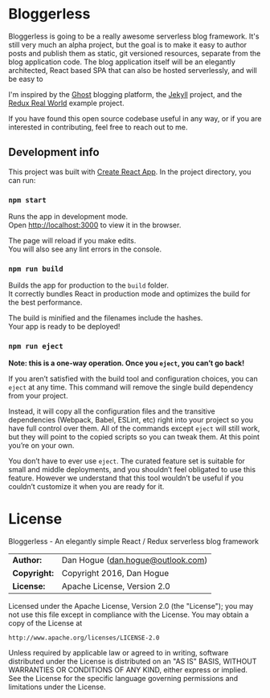 # Bloggerless

Bloggerless is going to be a really awesome serverless blog framework. It's still very much an alpha project, but the goal is to 
make it easy to author posts and publish them as static, git versioned resources, separate from the blog application code. The blog 
application itself will be an elegantly architected, React based SPA that can also be hosted serverlessly, and will be easy to 

I'm inspired by the [Ghost](https://github.com/TryGhost/Ghost) blogging platform, the [Jekyll](https://github.com/jekyll/jekyll) 
project, and the [Redux Real World](https://github.com/reactjs/redux/tree/master/examples/real-world) example project.

If you have found this open source codebase useful in any way, or if you are interested in contributing, feel free to reach out to me.

## Development info

This project was built with [Create React App](https://github.com/facebookincubator/create-react-app). In the project directory, you can run:

### `npm start`

Runs the app in development mode.<br>
Open [http://localhost:3000](http://localhost:3000) to view it in the browser.

The page will reload if you make edits.<br>
You will also see any lint errors in the console.

### `npm run build`

Builds the app for production to the `build` folder.<br>
It correctly bundles React in production mode and optimizes the build for the best performance.

The build is minified and the filenames include the hashes.<br>
Your app is ready to be deployed!

### `npm run eject`

**Note: this is a one-way operation. Once you `eject`, you can’t go back!**

If you aren’t satisfied with the build tool and configuration choices, you can `eject` at any time. This command will remove the single build dependency from your project.

Instead, it will copy all the configuration files and the transitive dependencies (Webpack, Babel, ESLint, etc) right into your project so you have full control over them. All of the commands except `eject` will still work, but they will point to the copied scripts so you can tweak them. At this point you’re on your own.

You don’t have to ever use `eject`. The curated feature set is suitable for small and middle deployments, and you shouldn’t feel obligated to use this feature. However we understand that this tool wouldn’t be useful if you couldn’t customize it when you are ready for it.


# License

Bloggerless - An elegantly simple React / Redux serverless blog framework

|                      |                                          |
|:---------------------|:-----------------------------------------|
| **Author:**          | Dan Hogue (<dan.hogue@outlook.com>)
| **Copyright:**       | Copyright 2016, Dan Hogue
| **License:**         | Apache License, Version 2.0

Licensed under the Apache License, Version 2.0 (the "License");
you may not use this file except in compliance with the License.
You may obtain a copy of the License at

    http://www.apache.org/licenses/LICENSE-2.0

Unless required by applicable law or agreed to in writing, software
distributed under the License is distributed on an "AS IS" BASIS,
WITHOUT WARRANTIES OR CONDITIONS OF ANY KIND, either express or implied.
See the License for the specific language governing permissions and
limitations under the License.
